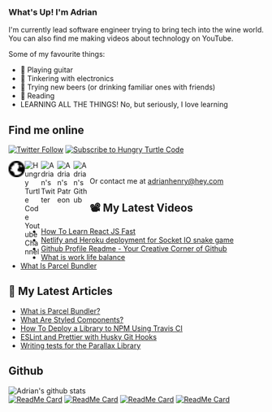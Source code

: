 ### What's Up! I'm Adrian
I'm currently lead software engineer trying to bring tech into the wine world. You can also find me making videos about technology on YouTube.

Some of my favourite things:
- 🎸 Playing guitar
- 🔌 Tinkering with electronics 
- 🍻 Trying new beers (or drinking familiar ones with friends)
- 📖 Reading
- LEARNING ALL THE THINGS! No, but seriously, I love learning

## Find me online

[![Twitter Follow](https://img.shields.io/twitter/follow/hungrytrtl?color=1DA1F2&logo=twitter&style=for-the-badge)](https://twitter.com/intent/follow?original_referer=https%3A%2F%2Fgithub.com%2Fadiman9&screen_name=hungrytrtl)
[![Subscribe to Hungry Turtle Code](https://img.shields.io/badge/youtube-%23FF0000.svg?&style=for-the-badge&logo=youtube&logoColor=white)](https://www.youtube.com/hungryturtledev?sub_confirmation=1)

[<img align="left" alt="hungryturtlecode.com" width="32px" src="https://raw.githubusercontent.com/iconic/open-iconic/master/svg/globe.svg" />][website]
[<img align="left" alt="Hungry Turtle Code Youtube Channel" width="32px" src="https://cdn.jsdelivr.net/npm/simple-icons@v3/icons/youtube.svg" />][youtube]
[<img align="left" alt="Adrian's Twitter" width="32px" src="https://cdn.jsdelivr.net/npm/simple-icons@v3/icons/twitter.svg" />][twitter]
[<img align="left" alt="Adrian's Patreon" width="32px" src="https://cdn.jsdelivr.net/npm/simple-icons@v3/icons/patreon.svg" />][patreon]
[<img align="left" alt="Adrian's Github" width="32px" src="https://cdn.jsdelivr.net/npm/simple-icons@v3/icons/github.svg" />][github]
</br>

Or contact me at adrianhenry@hey.com

## 📽️ My Latest Videos
<!-- YOUTUBE:START -->
- [How To Learn React JS Fast](https://www.youtube.com/watch?v=7Okuzbj0F4Y)
- [Netlify and Heroku deployment for Socket IO snake game](https://www.youtube.com/watch?v=M9RDYkFs-EQ)
- [Github Profile Readme - Your Creative Corner of Github](https://www.youtube.com/watch?v=uA1dobUQ190)
- [What is work life balance](https://www.youtube.com/watch?v=O4QvUNiwIlI)
- [What Is Parcel Bundler](https://www.youtube.com/watch?v=Wwh3WJ41znI)
<!-- YOUTUBE:END -->

## 📕 My Latest Articles
<!-- ARTICLES:START -->
- [What is Parcel Bundler?](https://hungryturtlecode.com/tutorials/parcel-bundler/)
- [What Are Styled Components?](https://hungryturtlecode.com/tutorials/what-are-styled-components/)
- [How To Deploy a Library to NPM Using Travis CI](https://hungryturtlecode.com/projects/parallax-deploy-npm/)
- [ESLint and Prettier with Husky Git Hooks](https://hungryturtlecode.com/projects/eslint-husky-parallax/)
- [Writing tests for the Parallax Library](https://hungryturtlecode.com/projects/parallax-tests/)
<!-- ARTICLES:END -->

## Github
![Adrian's github stats](https://github-readme-stats-775kz1aki.vercel.app/api?username=adiman9&count_private=true&show_icons=true&theme=buefy)
</br>
[![ReadMe Card](https://github-readme-stats-775kz1aki.vercel.app/api/pin/?username=adiman9&repo=p5-react-renderer)](https://github.com/adiman9/p5-react-renderer)
[![ReadMe Card](https://github-readme-stats-775kz1aki.vercel.app/api/pin/?username=adiman9&repo=pureJSCollisions)](https://github.com/adiman9/pureJSCollisions)
[![ReadMe Card](https://github-readme-stats-775kz1aki.vercel.app/api/pin/?username=HungryTurtleCode&repo=gameoflife)](https://github.com/HungryTurtleCode/gameoflife)
[![ReadMe Card](https://github-readme-stats-775kz1aki.vercel.app/api/pin/?username=HungryTurtleCode&repo=multiplayerSnake)](https://github.com/HungryTurtleCode/multiplayerSnake)




[youtube]: https://www.youtube.com/hungryturtledev
[website]: https://hungryturtlecode.com
[twitter]: https://twitter.com/hungrytrtl
[patreon]: https://www.patreon.com/hungryturtlecode
[github]: https://github.com/adiman9
[github_htc]: https://github.com/HungryTurtleCode
